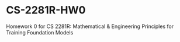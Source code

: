 # CS-2281R-HW0
Homework 0 for CS 2281R: Mathematical &amp; Engineering Principles for Training Foundation Models
